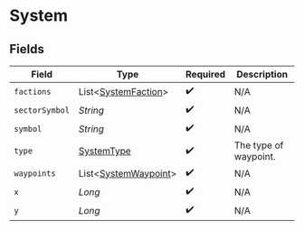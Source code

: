 # System


## Fields

| Field                                                         | Type                                                          | Required                                                      | Description                                                   |
| ------------------------------------------------------------- | ------------------------------------------------------------- | ------------------------------------------------------------- | ------------------------------------------------------------- |
| `factions`                                                    | List<[SystemFaction](../../models/shared/SystemFaction.md)>   | :heavy_check_mark:                                            | N/A                                                           |
| `sectorSymbol`                                                | *String*                                                      | :heavy_check_mark:                                            | N/A                                                           |
| `symbol`                                                      | *String*                                                      | :heavy_check_mark:                                            | N/A                                                           |
| `type`                                                        | [SystemType](../../models/shared/SystemType.md)               | :heavy_check_mark:                                            | The type of waypoint.                                         |
| `waypoints`                                                   | List<[SystemWaypoint](../../models/shared/SystemWaypoint.md)> | :heavy_check_mark:                                            | N/A                                                           |
| `x`                                                           | *Long*                                                        | :heavy_check_mark:                                            | N/A                                                           |
| `y`                                                           | *Long*                                                        | :heavy_check_mark:                                            | N/A                                                           |